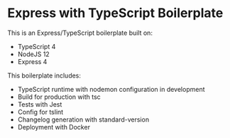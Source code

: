 # Express with TypeScript Boilerplate

This is an Express/TypeScript boilerplate built on:
- TypeScript 4
- NodeJS 12
- Express 4

This boilerplate includes:
- TypeScript runtime with nodemon configuration in development
- Build for production with tsc
- Tests with Jest
- Config for tslint
- Changelog generation with standard-version
- Deployment with Docker

